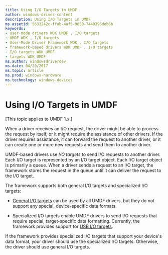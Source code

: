```yaml
---
title: Using I/O Targets in UMDF
author: windows-driver-content
description: Using I/O Targets in UMDF
ms.assetid: 5633242c-ffab-4af5-9650-7449395deb6b
keywords:
- user-mode drivers WDK UMDF , I/O targets
- UMDF WDK , I/O targets
- User-Mode Driver Framework WDK , I/O targets
- framework-based drivers WDK UMDF , I/O targets
- I/O targets WDK UMDF
- targets WDK UMDF
ms.author: windowsdriverdev
ms.date: 04/20/2017
ms.topic: article
ms.prod: windows-hardware
ms.technology: windows-devices
---
```


# Using I/O Targets in UMDF


\[This topic applies to UMDF 1.*x*.\]

When a driver receives an I/O request, the driver might be able to process the request by itself, or it might require the assistance of other drivers. If the driver requires assistance, it can forward the request to another driver, or it can create one or more new requests and send them to another driver.

UMDF-based drivers use *I/O targets* to send I/O requests to another driver. Each I/O target is represented by an I/O target object. Each I/O target object is primarily a queue. When a driver sends a request to an I/O target, the framework stores the request in the queue until it can deliver the request to the I/O target.

The framework supports both general I/O targets and specialized I/O targets:

-   [General I/O targets](general-i-o-targets-in-umdf.md) can be used by all UMDF drivers, but they do not support any special, device-specific data formats.

-   Specialized I/O targets enable UMDF drivers to send I/O requests that require special, target-specific data formatting. Currently, the framework provides support for [USB I/O targets](usb-i-o-targets-in-umdf.md).

If the framework provides specialized I/O targets that support your device's data format, your driver should use the specialized I/O targets. Otherwise, the driver should use general I/O targets.

 

 






